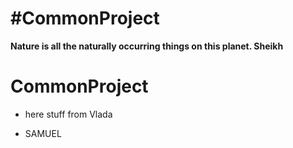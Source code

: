 # #CommonProject
**Nature is all the naturally occurring things on this planet. Sheikh** 

# CommonProject

- here stuff from Vlada

- SAMUEL
